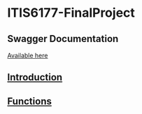 # ITIS6177-FinalProject
<h2>Swagger Documentation</h2>
<p><a href = "http://157.245.253.65:3001/docs"> Available here</p>
<h2>Introduction</h2>
<h2>Functions</h2>
